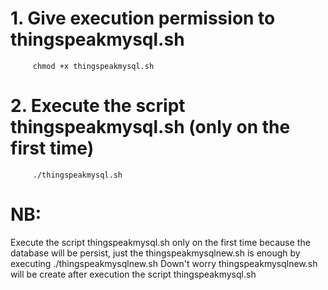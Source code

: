 # 1. Give execution permission to thingspeakmysql.sh
         chmod +x thingspeakmysql.sh
# 2. Execute the script thingspeakmysql.sh (only on the first time)
         ./thingspeakmysql.sh

# NB:  
  Execute the script thingspeakmysql.sh only on the first time because the database will be persist, just the thingspeakmysqlnew.sh is enough by executing ./thingspeakmysqlnew.sh
  Down't worry thingspeakmysqlnew.sh will be create after execution the script thingspeakmysql.sh